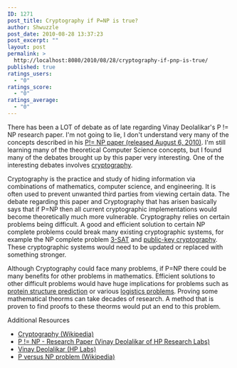```yaml
---
ID: 1271
post_title: Cryptography if P=NP is true?
author: Shwuzzle
post_date: 2010-08-28 13:37:23
post_excerpt: ""
layout: post
permalink: >
  http://localhost:8080/2010/08/28/cryptography-if-pnp-is-true/
published: true
ratings_users:
  - "0"
ratings_score:
  - "0"
ratings_average:
  - "0"
---
```

There has been a LOT of debate as of late regarding Vinay Deolalikar's P != NP research paper. I'm not going to lie, I don't understand very many of the concepts described in his <a href="http://www.scribd.com/doc/35539144/pnp12pt">P!= NP paper (released August 6, 2010)</a>. I'm still learning many of the theoretical Computer Science concepts, but I found many of the debates brought up by this paper very interesting. One of the interesting debates involves <a href="http://en.wikipedia.org/wiki/Cryptography">cryptography</a>.

Cryptography is the practice and study of hiding information via combinations of mathematics, computer science, and engineering. It is often used to prevent unwanted third parties from viewing certain data. The debate regarding this paper and Cryptography that has arisen basically says that if P=NP then all current cryptographic implementations would become theoretically much more vulnerable. Cryptography relies on certain problems being difficult. A good and efficient solution to certain NP complete problems could break many existing cryptographic systems, for example the NP complete problem <a href="http://en.wikipedia.org/wiki/Boolean_satisfiability_problem#3-satisfiability">3-SAT</a> and <a href="http://en.wikipedia.org/wiki/Public-key_cryptography">public-key cryptography</a>. These cryptographic systems would need to be updated or replaced with something stronger.

Although Cryptography could face many problems, if P=NP there could be many benefits for other problems in mathematics. Efficient solutions to other difficult problems would have huge implications for problems such as <a href="http://en.wikipedia.org/wiki/Protein_structure_prediction">protein structure prediction</a> or various <a href="http://en.wikipedia.org/wiki/Logistics">logistics problems</a>. Proving some mathematical theorms can take decades of research. A method that is proven to find proofs to these theorms would put an end to this problem.

Additional Resources
<ul>
	<li><a href="http://en.wikipedia.org/wiki/Cryptography">Cryptography (Wikipedia)</a></li>
	<li><a href="http://www.scribd.com/doc/35539144/pnp12pt">P != NP - Research Paper (Vinay Deolalikar of HP Research Labs)</a></li>
	<li><a href="http://www.hpl.hp.com/personal/Vinay_Deolalikar/">Vinay Deolalikar (HP Labs)</a></li>
	<li><a href="http://en.wikipedia.org/wiki/P_versus_NP_problem">P versus NP problem (Wikipedia)</a></li>
</ul>